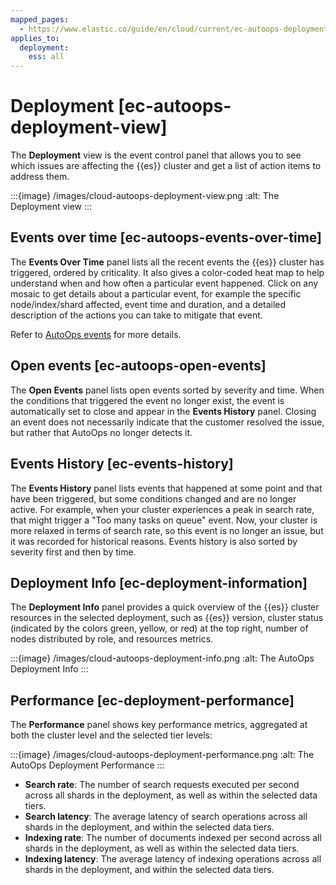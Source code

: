 ```yaml
---
mapped_pages:
  - https://www.elastic.co/guide/en/cloud/current/ec-autoops-deployment-view.html
applies_to:
  deployment:
    ess: all
---
```


# Deployment [ec-autoops-deployment-view]

The **Deployment** view is the event control panel that allows you to see which issues are affecting the {{es}} cluster and get a list of action items to address them.

:::{image} /images/cloud-autoops-deployment-view.png
:alt: The Deployment view
:::

## Events over time [ec-autoops-events-over-time]

The **Events Over Time** panel lists all the recent events the {{es}} cluster has triggered, ordered by criticality. It also gives a color-coded heat map to help understand when and how often a particular event happened. Click on any mosaic to get details about a particular event, for example the specific node/index/shard affected, event time and duration, and a detailed description of the actions you can take to mitigate that event.

Refer to [AutoOps events](ec-autoops-events.md) for more details.


## Open events [ec-autoops-open-events]

The **Open Events** panel lists open events sorted by severity and time. When the conditions that triggered the event no longer exist, the event is automatically set to close and appear in the **Events History** panel. Closing an event does not necessarily indicate that the customer resolved the issue, but rather that AutoOps no longer detects it.


## Events History [ec-events-history]

The **Events History** panel lists events that happened at some point and that have been triggered, but some conditions changed and are no longer active. For example, when your cluster experiences a peak in search rate, that might trigger a "Too many tasks on queue" event. Now, your cluster is more relaxed in terms of search rate, so this event is no longer an issue, but it was recorded for historical reasons. Events history is also sorted by severity first and then by time.


## Deployment Info [ec-deployment-information]

The **Deployment Info** panel provides a quick overview of the {{es}} cluster resources in the selected deployment, such as {{es}} version, cluster status (indicated by the colors green, yellow, or red) at the top right, number of nodes distributed by role, and resources metrics.

:::{image} /images/cloud-autoops-deployment-info.png
:alt: The AutoOps Deployment Info
:::


## Performance [ec-deployment-performance]

The **Performance** panel shows key performance metrics, aggregated at both the cluster level and the selected tier levels:

:::{image} /images/cloud-autoops-deployment-performance.png
:alt: The AutoOps Deployment Performance
:::

* **Search rate**: The number of search requests executed per second across all shards in the deployment, as well as within the selected data tiers.
* **Search latency**: The average latency of search operations across all shards in the deployment, and within the selected data tiers.
* **Indexing rate**: The number of documents indexed per second across all shards in the deployment, as well as within the selected data tiers.
* **Indexing latency**: The average latency of indexing operations across all shards in the deployment, and within the selected data tiers.
